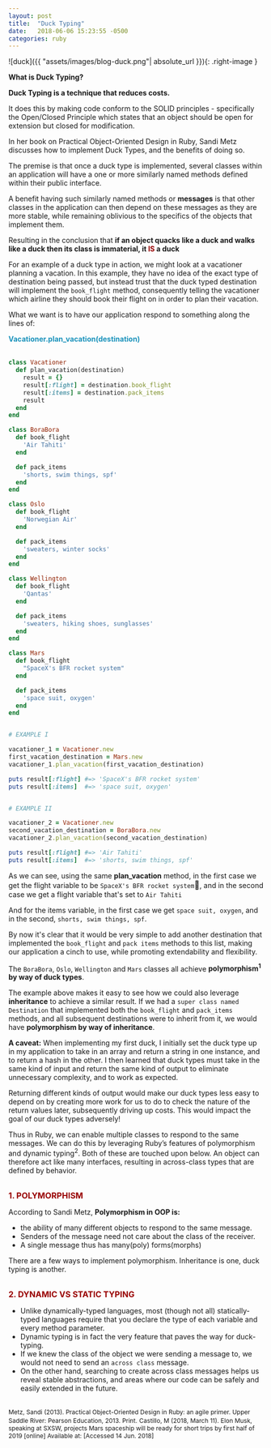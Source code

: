 ```yaml
---
layout: post
title:  "Duck Typing"
date:   2018-06-06 15:23:55 -0500
categories: ruby
---
```

<style type="text/css">
  .right-image {
    float:right;
  }
</style>

![duck]({{ "assets/images/blog-duck.png"| absolute_url }}){: .right-image }

**What is Duck Typing?**

**Duck Typing is a technique that reduces costs.**

It does this by making code conform to the SOLID principles - specifically the Open/Closed Principle which states that an object should be open for extension but closed for modification.

In her book on Practical Object-Oriented Design in Ruby, Sandi Metz discusses how to implement Duck Types, and the benefits of doing so.

The premise is that once a duck type is implemented, several classes within an application will have a one or more similarly named methods defined within their public interface.

A benefit having such similarly named methods or **messages** is that other classes in the application can then depend on these messages as they are more stable, while remaining oblivious to the specifics of the objects that implement them.  

Resulting in the conclusion that **if an object quacks like a duck and walks like a duck then its class is immaterial, it <span style="color:#900;">IS</span> a duck**

For an example of a duck type in action, we might look at a vacationer planning a vacation.  In this example, they have no idea of the exact type of destination being passed, but instead trust that the duck typed destination will implement the `book_flight` method, consequently telling the vacationer which airline they should book their flight on in order to plan their vacation.

What we want is to have our application respond to something along the lines of:  

<span style="color:#1a92bb;">**Vacationer.plan_vacation(destination)**</span><br /><br />


```ruby
class Vacationer
  def plan_vacation(destination)
    result = {}
    result[:flight] = destination.book_flight
    result[:items] = destination.pack_items
    result
  end
end

class BoraBora
  def book_flight
    'Air Tahiti'
  end

  def pack_items
    'shorts, swim things, spf'
  end
end

class Oslo
  def book_flight
    'Norwegian Air'
  end

  def pack_items
    'sweaters, winter socks'
  end
end

class Wellington
  def book_flight
    'Qantas'
  end

  def pack_items
    'sweaters, hiking shoes, sunglasses'
  end
end

class Mars
  def book_flight
    "SpaceX's BFR rocket system"
  end

  def pack_items
    'space suit, oxygen'
  end
end


# EXAMPLE I

vacationer_1 = Vacationer.new
first_vacation_destination = Mars.new
vacationer_1.plan_vacation(first_vacation_destination)

puts result[:flight] #=> 'SpaceX's BFR rocket system'
puts result[:items]  #=> 'space suit, oxygen'


# EXAMPLE II

vacationer_2 = Vacationer.new
second_vacation_destination = BoraBora.new
vacationer_2.plan_vacation(second_vacation_destination)

puts result[:flight] #=> 'Air Tahiti'
puts result[:items]  #=> 'shorts, swim things, spf'

```

As we can see, using the same **plan_vacation** method, in the first case we get the flight variable to be `SpaceX's BFR rocket system`<span style="font-size:16px;">:rocket:</span>, and in the second case we get a flight variable that's set to `Air Tahiti`

And for the items variable, in the first case we get `space suit, oxygen`, and in the second, `shorts, swim things, spf`.

By now it's clear that it would be very simple to add another destination that implemented the `book_flight` and `pack items` methods to this list, making our application a cinch to use, while promoting extendability and flexibility.

The `BoraBora`, `Oslo`, `Wellington` and `Mars` classes all achieve **polymorphism<sup>1</sup> by way of duck types**.

The example above makes it easy to see how we could also leverage **inheritance** to achieve a similar result.  If we had a `super class named Destination` that implemented both the `book_flight` and `pack_items` methods, and all subsequent destinations were to inherit from it, we would have **polymorphism by way of inheritance**.

**A caveat:** When implementing my first duck, I initially set the duck type up in my application to take in an array and return a string in one instance, and to return a hash in the other. I then learned that duck types must take in the same kind of input and return the same kind of output to eliminate unnecessary complexity, and to work as expected.

Returning different kinds of output would make our duck types less easy to depend on by creating more work for us to do to check the nature of the return values later, subsequently driving up costs. This would impact the goal of our duck types adversely!

Thus in Ruby, we can enable multiple classes to respond to the same messages. We can do this by leveraging Ruby’s features of polymorphism and dynamic typing<sup>2</sup>. Both of these are touched upon below.  An object can therefore act like many interfaces, resulting in across-class types that are defined by behavior.<br/><br/>

<span style="color:#900; font-size:16px; font-weight:bold;">1. POLYMORPHISM</span>

According to Sandi Metz, **Polymorphism in OOP is:**  

  * the ability of many different objects to respond to the same message.  
  * Senders of the message need not care about the class of the receiver.
  * A single message thus has many(poly) forms(morphs)

There are a few ways to implement polymorphism. Inheritance is one, duck typing is another.<br/><br/>

<span style="color:#900; font-size:16px; font-weight:bold;">2. DYNAMIC VS STATIC TYPING</span>

  * Unlike dynamically-typed languages, most (though not all) statically-typed languages require that you declare the type of each variable and every method parameter.
  * Dynamic typing is in fact the very feature that paves the way for duck-typing.
  * If we knew the class of the object we were sending a message to, we would not need to send an `across class` message.
  * On the other hand, searching to create across class messages helps us reveal stable abstractions, and areas where our code can be safely and easily extended in the future.<br/><br/>

<span style="font-size:12px;">
Metz, Sandi (2013). Practical Object-Oriented Design in Ruby: an agile primer. Upper Saddle River: Pearson Education, 2013. Print.</span>

<span style="font-size:12px;">
Castillo, M (2018, March 11). Elon Musk, speaking at SXSW, projects Mars spaceship will be ready for short trips by first half of 2019 [online] Available at:
<https://www.cnbc.com/2018/03/11/elon-musk-says-mars-spaceship-will-be-ready-for-short-trips-by-first-half-of-2019.html> [Accessed 14 Jun. 2018]</span>
